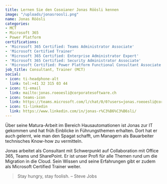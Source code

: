 ```yaml
---
title: Lernen Sie den Cosoianer Jonas Röösli kennen
image: "/uploads/jonasroosli.png"
name: Jonas Röösli
categories:
- MCT
- Microsoft 365
- Power Platform
certifications:
- 'Microsoft 365 Certified: Teams Administrator Associate'
- 'Microsoft Certified Trainer'
- 'Microsoft 365 Certified: Enterprise Administrator Expert'
- 'Microsoft 365 Certified: Security Administrator Associate'
- 'Microsoft Certified: Power Platform Functional Consultant Associate'
job_title: Consultant, Trainer (MCT)
social:
- icon: ti-headphone-alt
  link: tel:+41 32 315 03 44
- icon: ti-email
  link: mailto:jonas.roeoesli@corporatesoftware.ch
- icon: teams-icon
  link: https://teams.microsoft.com/l/chat/0/0?users=jonas.roeoesli@corporatesoftware.ch
- icon: ti-linkedin
  link: https://www.linkedin.com/in/jonas-r%C3%B6%C3%B6sli/
---
```


Über seine Matura-Arbeit im Bereich Hausautomationen ist Jonas zur IT gekommen und hat früh Einblicke in Führungsthemen erhalten. Dort hat er auch gelernt, wie man den Spagat schafft, um Managern als Bauarbeiter technisches Know-how zu vermitteln.

Jonas arbeitet als Consultant mit Schwerpunkt auf Collaboration mit Office 365, Teams und SharePoint. Er ist unser Profi für alle Themen rund um die Migration in die Cloud. Sein Wissen und seine Erfahrungen gibt er zudem als Microsoft Certified Trainer weiter.

> Stay hungry, stay foolish. – Steve Jobs